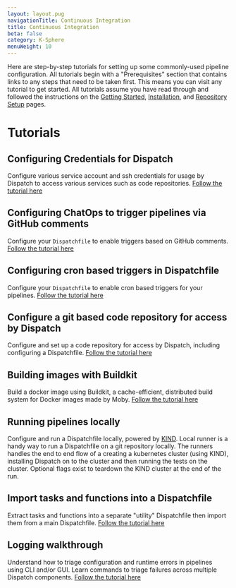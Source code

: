 ```yaml
---
layout: layout.pug
navigationTitle: Continuous Integration
title: Continuous Integration
beta: false
category: K-Sphere
menuWeight: 10
---
```


Here are step-by-step tutorials for setting up some commonly-used pipeline configuration. All tutorials begin with a "Prerequisites" section that contains links to any steps that need to be taken first. This means you can visit any tutorial to get started. All tutorials assume you have read through and followed the instructions on the [Getting Started](../../quickstart/), [Installation](../../install/), and [Repository Setup](../ci_tutorials/repo-setup/) pages.

# Tutorials

## Configuring Credentials for Dispatch

Configure various service account and ssh credentials for usage by Dispatch to access various services such as code repositories. [Follow the tutorial here](./credentials/)

## Configuring ChatOps to trigger pipelines via GitHub comments

Configure your `Dispatchfile` to enable triggers based on GitHub comments. [Follow the tutorial here](./triggering-pipelines-using-chatops/)

## Configuring cron based triggers in Dispatchfile

Configure your `Dispatchfile` to enable cron based triggers for your pipelines. [Follow the tutorial here](./configuring-cron-triggers/)

## Configure a git based code repository for access by Dispatch

Configure and set up a code repository for access by Dispatch, including configuring a Dispatchfile. [Follow the tutorial here](./repo-setup/)

## Building images with Buildkit

Build a docker image using Buildkit, a cache-efficient, distributed build system for Docker images made by Moby. [Follow the tutorial here](./buildkit/)

## Running pipelines locally

Configure and run a Dispatchfile locally, powered by [KIND](https://kind.sigs.k8s.io/). Local runner is a handy way to run a Dispatchfile on a git repository locally. The runners handles the end to end flow of a creating a kubernetes cluster (using KIND), installing Dispatch on to the cluster and then running the tests on the cluster. Optional flags exist to teardown the KIND cluster at the end of the run.

## Import tasks and functions into a Dispatchfile

Extract tasks and functions into a separate "utility" Dispatchfile then import them from a main Dispatchfile. [Follow the tutorial here](./import-tasks-from-dispatchfile/)

## Logging walkthrough

Understand how to triage configuration and runtime errors in pipelines using CLI and/or GUI. Learn commands to triage failures across multiple Dispatch components. [Follow the tutorial here](./logging/)
